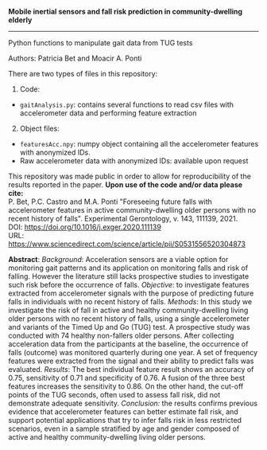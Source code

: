**Mobile inertial sensors and fall risk prediction in community-dwelling elderly**

----------------------------------------------------------------------------------

Python functions to manipulate gait data from TUG tests

Authors: Patricia Bet and Moacir A. Ponti

There are two types of files in this repository:

1. Code:
* `gaitAnalysis.py`: contains several functions to read csv files with accelerometer data and performing feature extraction

2. Object files:
* `featuresAcc.npy`: numpy object containing all the accelerometer features with anonymized IDs.<br> 
* Raw accelerometer data with anonymized IDs: available upon request<br>

This repository was made public in order to allow for reproducibility of the results reported in the paper. **Upon use of the code and/or data please cite:**<br>
   P. Bet, P.C. Castro and M.A. Ponti
   "Foreseeing future falls with accelerometer features in active community-dwelling older persons with no recent history of falls". Experimental Gerontology, v. 143, 111139, 2021.<br>
DOI: https://doi.org/10.1016/j.exger.2020.111139<br>
URL: https://www.sciencedirect.com/science/article/pii/S0531556520304873<br>


       
   **Abstract**: *Background*: Acceleration sensors are a viable option for monitoring gait patterns and its application on monitoring falls and risk of falling. However the literature still lacks prospective studies to investigate such risk before the occurrence of falls. *Objective*: to investigate features extracted from accelerometer signals with the purpose of predicting future falls in individuals with no recent history of falls. *Methods*: In this study we investigate the risk of fall in active and healthy community-dwelling living older persons with no recent history of falls, using a single accelerometer and variants of the Timed Up and Go (TUG) test. A prospective study was conducted with 74 healthy non-fallers older persons. After collecting acceleration data from the participants at the baseline, the occurrence of falls (outcome) was monitored quarterly during one year. A set of frequency features were extracted from the signal and their ability to predict falls was evaluated. *Results*: The best individual feature result shows an accuracy of 0.75, sensitivity of 0.71 and specificity of 0.76. A fusion of the three best features increases the sensitivity to 0.86. On the other hand, the cut-off points of the TUG seconds, often used to assess fall risk, did not demonstrate adequate sensitivity. *Conclusion:* the results confirms previous evidence that accelerometer features can better estimate fall risk, and support potential applications that try to infer falls risk in less restricted scenarios, even in a sample stratified by age and gender composed of active and healthy community-dwelling living older persons.





